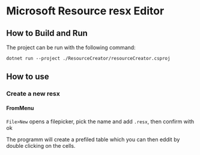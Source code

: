 # Microsoft Resource resx Editor
## How to Build and Run

The project can be run with the following command:

```
dotnet run --project ./ResourceCreator/resourceCreator.csproj
```

## How to use

### Create a new resx

#### FromMenu

`File>New` opens a filepicker, pick the name and add `.resx`, then confirm with ok

The programm will create a prefiled table which you can then eddit by double clicking on the cells.